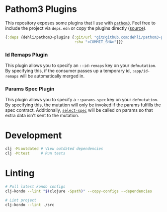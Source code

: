 # Pathom3 Plugins

This repository exposes some plugins that I use with [`pathom3`][pathom3].
Feel free to include the project via `deps.edn` or copy the plugins directly
([source][source]).

``` clojure
{:deps {dehli/pathom3-plugins {:git/url "git@github.com:dehli/pathom3-plugins.git"
                               :sha "<COMMIT_SHA>"}}}
```

### Id Remaps Plugin

This plugin allows you to specify an `::id-remaps` key on your `defmutation`.
By specifying this, if the consumer passes up a temporary id, `:app/id-remaps`
will be automatically merged in.

### Params Spec Plugin

This plugin allows you to specify a `::params-spec` key on your `defmutation`.
By specifying this, the mutation will only be invoked if the params fulfills
the spec contract. Additionally, [`select-spec`][select-spec] will be called
on params so that extra data isn't sent to the mutation.

[pathom3]: https://pathom3.wsscode.com
[select-spec]: https://cljdoc.org/d/metosin/spec-tools/0.10.5/api/spec-tools.core#select-spec
[source]: https://github.com/dehli/pathom3-plugins/blob/main/src/main/dev/dehli/pathom3/plugins.cljc

# Development

```bash
clj -M:outdated # View outdated dependencies
clj -M:test     # Run tests
```

# Linting

```bash
# Pull latest kondo configs
clj-kondo --lint "$(clojure -Spath)" --copy-configs --dependencies

# Lint project
clj-kondo --lint ./src
```
